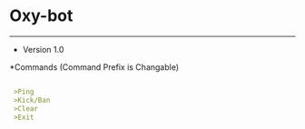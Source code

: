 # Oxy-bot
---
* Version 1.0

*Commands (Command Prefix is Changable)
```markdown

 >Ping 
 >Kick/Ban
 >Clear
 >Exit 

```
